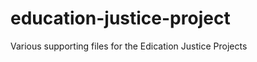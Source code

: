 education-justice-project
=========================

Various supporting files for the Edication Justice Projects